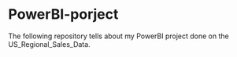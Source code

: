 # PowerBI-porject
The following repository tells about my PowerBI project done on the US_Regional_Sales_Data. 
